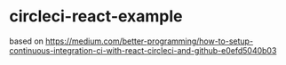# circleci-react-example
based on https://medium.com/better-programming/how-to-setup-continuous-integration-ci-with-react-circleci-and-github-e0efd5040b03
